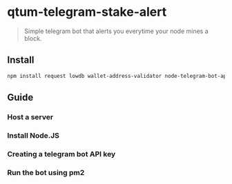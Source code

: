 # qtum-telegram-stake-alert

> Simple telegram bot that alerts you everytime your node mines a block.


## Install

```sh
npm install request lowdb wallet-address-validator node-telegram-bot-api
```

## Guide

### Host a server

### Install Node.JS

### Creating a telegram bot API key

### Run the bot using pm2
